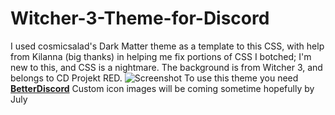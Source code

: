 # Witcher-3-Theme-for-Discord
 I used cosmicsalad's Dark Matter theme as a template to this CSS, with help from Kilanna (big thanks) in helping me fix portions of CSS I botched; I'm new to this, and CSS is a nightmare. The background is from Witcher 3, and belongs to CD Projekt RED.
![Screenshot](http://i.imgur.com/kYUcx5k.jpg)
To use this theme you need [__BetterDiscord__](https://betterdiscord.net/home/)
Custom icon images will be coming sometime hopefully by July
